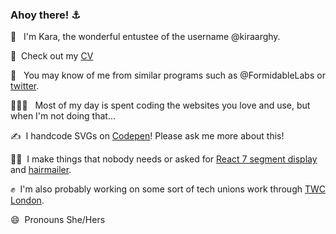 ### Ahoy there! ⚓️

🥳 &nbsp;&nbsp;I'm Kara, the wonderful entustee of the username @kiraarghy.

📄&nbsp;&nbsp;Check out my [CV](https://github.com/kiraarghy/cv/blob/master/README.md)

🎥 &nbsp;&nbsp;You may know of me from similar programs such as @FormidableLabs or [twitter](https://twitter.com/KiraArghy).

👩🏻‍💻 &nbsp;&nbsp;Most of my day is spent coding the websites you love and use, but when I'm not doing that...

✍️&nbsp;&nbsp;I handcode SVGs on [Codepen](https://codepen.io/collection/AZvEzJ)! Please ask me more about this!

🤷‍♀️&nbsp;&nbsp;I make things that nobody needs or asked for [React 7 segment display](https://codesandbox.io/s/sevensegmentexample-wcpg2) and [hairmailer](https://github.com/kiraarghy/hairMailer).

✊&nbsp;&nbsp;I'm also probably working on some sort of tech unions work through [TWC London](https://twitter.com/TechWorkersLDN).

😄&nbsp;&nbsp;Pronouns She/Hers
